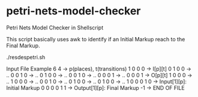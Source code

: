 # petri-nets-model-checker
Petri Nets Model Checker in Shellscript

This script basically uses awk to identify if an Initial Markup reach to the Final Markup.

./resdespetri.sh <input-file>

Input File Example 
6 4         -> p(places), t(transitions)
1 0 0 0     -> I[p][t]
0 1 0 0     -> ..
0 0 1 0     -> ..
0 1 0 0     -> ..
0 0 1 0     -> ..
0 0 0 1     -> ..
0 0 0 1     -> O[p][t]
1 0 0 0     -> ..
1 0 0 0     -> ..
0 0 1 0     -> ..
0 1 0 0     -> ..
0 1 0 0     -> ..
1 0 0 0 1 0 -> Input[1][p]: Initial Markup
0 0 0 0 1 1 -> Output[1][p]: Final Markup
-1          -> END OF FILE
